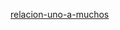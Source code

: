 [relacion-uno-a-muchos](https://codersfree.com/courses-status/aprende-laravel-avanzado/relacion-uno-a-muchos)
